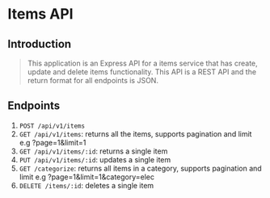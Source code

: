 # Items API

## Introduction

> This application is an Express API for a items service that has create, update and delete items functionality. This API is a REST API and the return format for all endpoints is JSON.

## Endpoints

1. `POST /api/v1/items`
2. `GET /api/v1/items`: returns all the items, supports pagination and limit e.g ?page=1&limit=1
3. `GET /api/v1/items/:id`: returns a single item
4. `PUT /api/v1/items/:id`: updates a single item
5. `GET /categorize`: returns all items in a category, supports pagination and limit e.g ?page=1&limit=1&category=elec
6. `DELETE /items/:id`: deletes a single item

